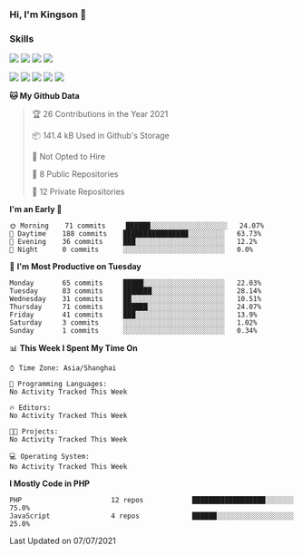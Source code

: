 ### Hi, I'm Kingson 👋

<!--
**Kingson-Zhang/Kingson-Zhang** is a ✨ _special_ ✨ repository because its `README.md` (this file) appears on your GitHub profile.

Here are some ideas to get you started:

- 🔭 I’m currently working on ...
- 🌱 I’m currently learning ...
- 👯 I’m looking to collaborate on ...
- 🤔 I’m looking for help with ...
- 💬 Ask me about ...
- 📫 How to reach me: ...
- 😄 Pronouns: ...
- ⚡ Fun fact: ...
-->

### Skills

[![](https://img.shields.io/badge/-PHP-787BB2?style=flat-square&logo=PHP&logoColor=000000)](https://www.php.net/)
[![](https://img.shields.io/badge/-JavaScript-F7DF1E?style=flat-square&logo=JavaScript&logoColor=ffffff)](http://www.ecmascript.org/)
[![](https://img.shields.io/badge/-Markdown-black?style=flat-square&logo=markdown&logoColor=ffffff)](https://www.markdownguide.org/)
[![](https://img.shields.io/badge/-Vue.js-35495E?style=flat-square&logo=vue.js&logoColor=4FC08D)](https://cn.vuejs.org/)

[![](https://img.shields.io/badge/-Docker-2496ED?style=flat-square&logo=docker&logoColor=ffffff)](https://www.docker.com/)
[![](https://img.shields.io/badge/-Kubernetes-326CE5?style=flat-square&logo=kubernetes&logoColor=ffffff)](https://kubernetes.io/)
[![](https://img.shields.io/badge/-NGINX-269539?style=flat-square&logo=nginx&logoColor=ffffff)](https://nginx.org/)
[![](https://img.shields.io/badge/-GitHub%20Actions-2088FF?style=flat-square&logo=github-actions&logoColor=ffffff)](https://github.com/features/actions)
[![](https://img.shields.io/badge/-Linux-Fcc624?style=flat-square&logo=linux&logoColor=ffffff)](https://www.linux.org/)

<!--START_SECTION:waka-->
**🐱 My Github Data** 

> 🏆 26 Contributions in the Year 2021
 > 
> 📦 141.4 kB Used in Github's Storage 
 > 
> 🚫 Not Opted to Hire
 > 
> 📜 8 Public Repositories 
 > 
> 🔑 12 Private Repositories  
 > 
**I'm an Early 🐤** 

```text
🌞 Morning    71 commits     ██████░░░░░░░░░░░░░░░░░░░   24.07% 
🌆 Daytime    188 commits    ████████████████░░░░░░░░░   63.73% 
🌃 Evening    36 commits     ███░░░░░░░░░░░░░░░░░░░░░░   12.2% 
🌙 Night      0 commits      ░░░░░░░░░░░░░░░░░░░░░░░░░   0.0%

```
📅 **I'm Most Productive on Tuesday** 

```text
Monday       65 commits     █████░░░░░░░░░░░░░░░░░░░░   22.03% 
Tuesday      83 commits     ███████░░░░░░░░░░░░░░░░░░   28.14% 
Wednesday    31 commits     ██░░░░░░░░░░░░░░░░░░░░░░░   10.51% 
Thursday     71 commits     ██████░░░░░░░░░░░░░░░░░░░   24.07% 
Friday       41 commits     ███░░░░░░░░░░░░░░░░░░░░░░   13.9% 
Saturday     3 commits      ░░░░░░░░░░░░░░░░░░░░░░░░░   1.02% 
Sunday       1 commits      ░░░░░░░░░░░░░░░░░░░░░░░░░   0.34%

```


📊 **This Week I Spent My Time On** 

```text
⌚︎ Time Zone: Asia/Shanghai

💬 Programming Languages: 
No Activity Tracked This Week

🔥 Editors: 
No Activity Tracked This Week

🐱‍💻 Projects: 
No Activity Tracked This Week

💻 Operating System: 
No Activity Tracked This Week

```

**I Mostly Code in PHP** 

```text
PHP                      12 repos            ██████████████████░░░░░░░   75.0% 
JavaScript               4 repos             ██████░░░░░░░░░░░░░░░░░░░   25.0%

```



 Last Updated on 07/07/2021
<!--END_SECTION:waka-->
